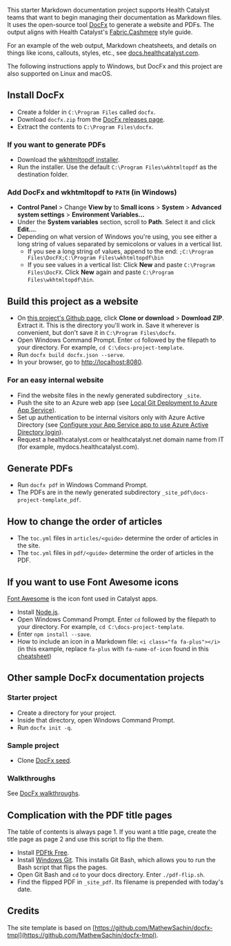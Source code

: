 This starter Markdown documentation project supports Health Catalyst teams that want to begin managing their documentation as Markdown files. It uses the open-source tool [DocFx](https://dotnet.github.io/docfx) to generate a website and PDFs. The output aligns with Health Catalyst's [Fabric.Cashmere](https://github.com/HealthCatalyst/Fabric.Cashmere) style guide.

For an example of the web output, Markdown cheatsheets, and details on things like icons, callouts, styles, etc., see [docs.healthcatalyst.com](https://docs.healthcatalyst.com).

The following instructions apply to Windows, but DocFx and this project are also supported on Linux and macOS.

## Install DocFx
- Create a folder in `C:\Program Files` called `docfx`.
- Download `docfx.zip` from the [DocFx releases page](https://github.com/dotnet/docfx/releases/latest).
- Extract the contents to `C:\Program Files\docfx`.

### If you want to generate PDFs
- Download the [wkhtmltopdf installer](https://wkhtmltopdf.org/downloads.html).
- Run the installer. Use the default `C:\Program Files\wkhtmltopdf` as the destination folder.

### Add DocFx and wkhtmltopdf to `PATH` (in Windows)
- **Control Panel** > Change **View by** to **Small icons** > **System** > **Advanced system settings** > **Environment Variables...**
- Under the **System variables** section, scroll to **Path**. Select it and click **Edit...**.
- Depending on what version of Windows you're using, you see either a long string of values separated by semicolons or values in a vertical list.
  - If you see a long string of values, append to the end: `;C:\Program Files\DocFX;C:\Program Files\wkhtmltopdf\bin`
  - If you see values in a vertical list: Click **New** and paste `C:\Program Files\DocFX`. Click **New** again and paste `C:\Program Files\wkhtmltopdf\bin`.

## Build this project as a website
- On [this project's Github page](https://github.com/HealthCatalyst/docs-project-template), click **Clone or download** > **Download ZIP**. Extract it. This is the directory you'll work in. Save it wherever is convenient, but don't save it in `C:\Program Files\docfx`.
- Open Windows Command Prompt. Enter `cd` followed by the filepath to your directory. For example, `cd C:\docs-project-template`.
- Run `docfx build docfx.json --serve`.
- In your browser, go to [http://localhost:8080](http://localhost:8080).

### For an easy internal website
- Find the website files in the newly generated subdirectory `_site`.  
- Push the site to an Azure web app (see [Local Git Deployment to Azure App Service](https://docs.microsoft.com/en-us/azure/app-service/app-service-deploy-local-git)).
- Set up authentication to be internal visitors only with Azure Active Directory (see [Configure your App Service app to use Azure Active Directory login](https://docs.microsoft.com/en-us/azure/app-service/app-service-mobile-how-to-configure-active-directory-authentication)).
- Request a healthcatalyst.com or healthcatalyst.net domain name from IT (for example, mydocs.healthcatalyst.com).

## Generate PDFs
- Run `docfx pdf` in Windows Command Prompt.
- The PDFs are in the newly generated subdirectory `_site_pdf\docs-project-template_pdf`.

## How to change the order of articles
- The `toc.yml` files in `articles/<guide>` determine the order of articles in the site.
- The `toc.yml` files in `pdf/<guide>` determine the order of articles in the PDF.

## If you want to use Font Awesome icons
[Font Awesome](https://fontawesome.com) is the icon font used in Catalyst apps.
- Install [Node.js](https://nodejs.org).
- Open Windows Command Prompt. Enter `cd` followed by the filepath to your directory. For example, `cd C:\docs-project-template`.
- Enter `npm install --save`.
- How to include an icon in a Markdown file: `<i class="fa fa-plus"></i>` (in this example, replace `fa-plus` with `fa-name-of-icon` found in this [cheatsheet](https://fontawesome.com/cheatsheet))

## Other sample DocFx documentation projects
### Starter project
- Create a directory for your project.
- Inside that directory, open Windows Command Prompt.
- Run `docfx init -q`.

### Sample project
- Clone [DocFx seed](https://github.com/docascode/docfx-seed).

### Walkthroughs
See [DocFx walkthroughs](https://dotnet.github.io/docfx/tutorial/walkthrough/walkthrough_overview.html).

## Complication with the PDF title pages
The table of contents is always page 1. If you want a title page, create the title page as page 2 and use this script to flip the them.
- Install [PDFtk Free](https://www.pdflabs.com/tools/pdftk-the-pdf-toolkit).
- Install [Windows Git](https://git-scm.com/download). This installs Git Bash, which allows you to run the Bash script that flips the pages.
- Open Git Bash and `cd` to your docs directory. Enter `./pdf-flip.sh`.
- Find the flipped PDF in `_site_pdf`. Its filename is prepended with today's date.

## Credits
The site template is based on [https://github.com/MathewSachin/docfx-tmpl](https://github.com/MathewSachin/docfx-tmpl).